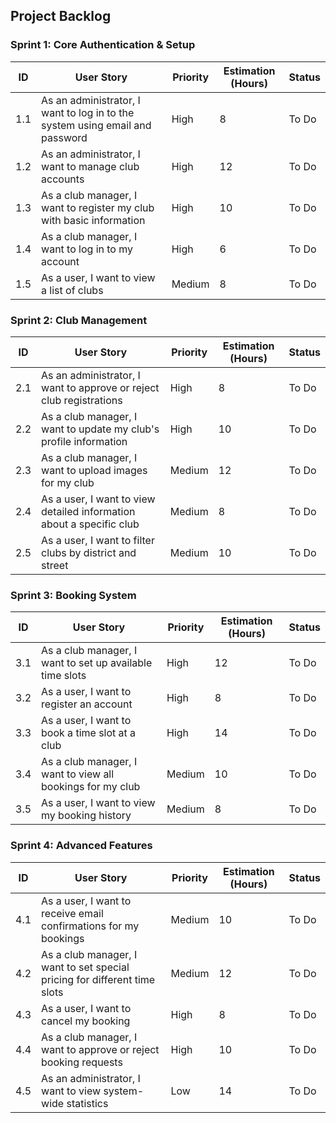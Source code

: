 
## Project Backlog

### Sprint 1: Core Authentication & Setup

| ID | User Story | Priority | Estimation (Hours) | Status |
|----|------------|----------|-------------------|--------|
| 1.1 | As an administrator, I want to log in to the system using email and password | High | 8 | To Do |
| 1.2 | As an administrator, I want to manage club accounts | High | 12 | To Do |
| 1.3 | As a club manager, I want to register my club with basic information | High | 10 | To Do |
| 1.4 | As a club manager, I want to log in to my account | High | 6 | To Do |
| 1.5 | As a user, I want to view a list of clubs | Medium | 8 | To Do |

### Sprint 2: Club Management

| ID | User Story | Priority | Estimation (Hours) | Status |
|----|------------|----------|-------------------|--------|
| 2.1 | As an administrator, I want to approve or reject club registrations | High | 8 | To Do |
| 2.2 | As a club manager, I want to update my club's profile information | High | 10 | To Do |
| 2.3 | As a club manager, I want to upload images for my club | Medium | 12 | To Do |
| 2.4 | As a user, I want to view detailed information about a specific club | Medium | 8 | To Do |
| 2.5 | As a user, I want to filter clubs by district and street | Medium | 10 | To Do |

### Sprint 3: Booking System

| ID | User Story | Priority | Estimation (Hours) | Status |
|----|------------|----------|-------------------|--------|
| 3.1 | As a club manager, I want to set up available time slots | High | 12 | To Do |
| 3.2 | As a user, I want to register an account | High | 8 | To Do |
| 3.3 | As a user, I want to book a time slot at a club | High | 14 | To Do |
| 3.4 | As a club manager, I want to view all bookings for my club | Medium | 10 | To Do |
| 3.5 | As a user, I want to view my booking history | Medium | 8 | To Do |

### Sprint 4: Advanced Features

| ID | User Story | Priority | Estimation (Hours) | Status |
|----|------------|----------|-------------------|--------|
| 4.1 | As a user, I want to receive email confirmations for my bookings | Medium | 10 | To Do |
| 4.2 | As a club manager, I want to set special pricing for different time slots | Medium | 12 | To Do |
| 4.3 | As a user, I want to cancel my booking | High | 8 | To Do |
| 4.4 | As a club manager, I want to approve or reject booking requests | High | 10 | To Do |
| 4.5 | As an administrator, I want to view system-wide statistics | Low | 14 | To Do |

